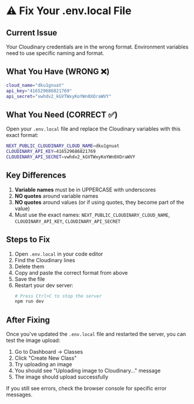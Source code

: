 # ⚠️ Fix Your .env.local File

## Current Issue

Your Cloudinary credentials are in the wrong format. Environment variables need to use specific naming and format.

## What You Have (WRONG ❌)

```bash
cloud_name="dku1gnuat"
api_key="416529686821769"
api_secret="vwhdv2_kGVTWxyKoYWn0XOraWVY"
```

## What You Need (CORRECT ✅)

Open your `.env.local` file and replace the Cloudinary variables with this exact format:

```bash
NEXT_PUBLIC_CLOUDINARY_CLOUD_NAME=dku1gnuat
CLOUDINARY_API_KEY=416529686821769
CLOUDINARY_API_SECRET=vwhdv2_kGVTWxyKoYWn0XOraWVY
```

## Key Differences

1. **Variable names** must be in UPPERCASE with underscores
2. **NO quotes** around variable names
3. **NO quotes** around values (or if using quotes, they become part of the value)
4. Must use the exact names: `NEXT_PUBLIC_CLOUDINARY_CLOUD_NAME`, `CLOUDINARY_API_KEY`, `CLOUDINARY_API_SECRET`

## Steps to Fix

1. Open `.env.local` in your code editor
2. Find the Cloudinary lines
3. Delete them
4. Copy and paste the correct format from above
5. Save the file
6. Restart your dev server: 
   ```bash
   # Press Ctrl+C to stop the server
   npm run dev
   ```

## After Fixing

Once you've updated the `.env.local` file and restarted the server, you can test the image upload:

1. Go to Dashboard → Classes
2. Click "Create New Class"
3. Try uploading an image
4. You should see "Uploading image to Cloudinary..." message
5. The image should upload successfully

If you still see errors, check the browser console for specific error messages.

